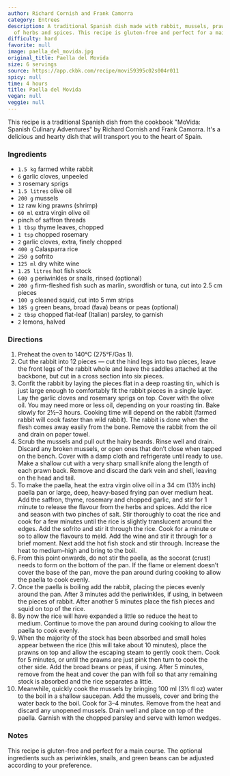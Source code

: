 ```yaml
---
author: Richard Cornish and Frank Camorra
category: Entrees
description: A traditional Spanish dish made with rabbit, mussels, prawns, and a variety
  of herbs and spices. This recipe is gluten-free and perfect for a main course.
difficulty: hard
favorite: null
image: paella_del_movida.jpg
original_title: Paella del Movida
size: 6 servings
source: https://app.ckbk.com/recipe/movi59395c02s004r011
spicy: null
time: 4 hours
title: Paella del Movida
vegan: null
veggie: null
---
```

This recipe is a traditional Spanish dish from the cookbook "MoVida: Spanish Culinary Adventures" by Richard Cornish and Frank Camorra. It's a delicious and hearty dish that will transport you to the heart of Spain.

### Ingredients

* `1.5 kg` farmed white rabbit
* `6` garlic cloves, unpeeled
* `3` rosemary sprigs
* `1.5 litres` olive oil
* `200 g` mussels
* `12` raw king prawns (shrimp)
* `60 ml` extra virgin olive oil
* pinch of saffron threads
* `1 tbsp` thyme leaves, chopped
* `1 tsp` chopped rosemary
* `2` garlic cloves, extra, finely chopped
* `400 g` Calasparra rice
* `250 g` sofrito
* `125 ml` dry white wine
* `1.25 litres` hot fish stock
* `600 g` periwinkles or snails, rinsed (optional)
* `200 g` firm-fleshed fish such as marlin, swordfish or tuna, cut into 2.5 cm pieces
* `100 g` cleaned squid, cut into 5 mm strips
* `185 g` green beans, broad (fava) beans or peas (optional)
* `2 tbsp` chopped flat-leaf (Italian) parsley, to garnish
* `2` lemons, halved

### Directions

1. Preheat the oven to 140°C (275°F/Gas 1).
2. Cut the rabbit into 12 pieces — cut the hind legs into two pieces, leave the front legs of the rabbit whole and leave the saddles attached at the backbone, but cut in a cross section into six pieces.
3. Confit the rabbit by laying the pieces flat in a deep roasting tin, which is just large enough to comfortably fit the rabbit pieces in a single layer. Lay the garlic cloves and rosemary sprigs on top. Cover with the olive oil. You may need more or less oil, depending on your roasting tin. Bake slowly for 2½–3 hours. Cooking time will depend on the rabbit (farmed rabbit will cook faster than wild rabbit). The rabbit is done when the flesh comes away easily from the bone. Remove the rabbit from the oil and drain on paper towel.
4. Scrub the mussels and pull out the hairy beards. Rinse well and drain. Discard any broken mussels, or open ones that don’t close when tapped on the bench. Cover with a damp cloth and refrigerate until ready to use. Make a shallow cut with a very sharp small knife along the length of each prawn back. Remove and discard the dark vein and shell, leaving on the head and tail.
5. To make the paella, heat the extra virgin olive oil in a 34 cm (13½ inch) paella pan or large, deep, heavy-based frying pan over medium heat. Add the saffron, thyme, rosemary and chopped garlic, and stir for 1 minute to release the flavour from the herbs and spices. Add the rice and season with two pinches of salt. Stir thoroughly to coat the rice and cook for a few minutes until the rice is slightly translucent around the edges. Add the sofrito and stir it through the rice. Cook for a minute or so to allow the flavours to meld. Add the wine and stir it through for a brief moment. Next add the hot fish stock and stir through. Increase the heat to medium–high and bring to the boil.
6. From this point onwards, do not stir the paella, as the socorat (crust) needs to form on the bottom of the pan. If the flame or element doesn’t cover the base of the pan, move the pan around during cooking to allow the paella to cook evenly.
7. Once the paella is boiling add the rabbit, placing the pieces evenly around the pan. After 3 minutes add the periwinkles, if using, in between the pieces of rabbit. After another 5 minutes place the fish pieces and squid on top of the rice.
8. By now the rice will have expanded a little so reduce the heat to medium. Continue to move the pan around during cooking to allow the paella to cook evenly.
9. When the majority of the stock has been absorbed and small holes appear between the rice (this will take about 10 minutes), place the prawns on top and allow the escaping steam to gently cook them. Cook for 5 minutes, or until the prawns are just pink then turn to cook the other side. Add the broad beans or peas, if using. After 5 minutes, remove from the heat and cover the pan with foil so that any remaining stock is absorbed and the rice separates a little.
10. Meanwhile, quickly cook the mussels by bringing 100 ml (3½ fl oz) water to the boil in a shallow saucepan. Add the mussels, cover and bring the water back to the boil. Cook for 3–4 minutes. Remove from the heat and discard any unopened mussels. Drain well and place on top of the paella. Garnish with the chopped parsley and serve with lemon wedges.

### Notes

This recipe is gluten-free and perfect for a main course. The optional ingredients such as periwinkles, snails, and green beans can be adjusted according to your preference.
